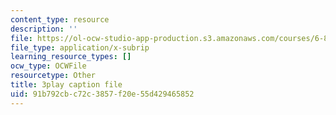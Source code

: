 ```yaml
---
content_type: resource
description: ''
file: https://ol-ocw-studio-app-production.s3.amazonaws.com/courses/6-832-underactuated-robotics-spring-2009/91b792cbc72c3857f20e55d429465852_CUygqWS7occ.srt
file_type: application/x-subrip
learning_resource_types: []
ocw_type: OCWFile
resourcetype: Other
title: 3play caption file
uid: 91b792cb-c72c-3857-f20e-55d429465852
---
```

